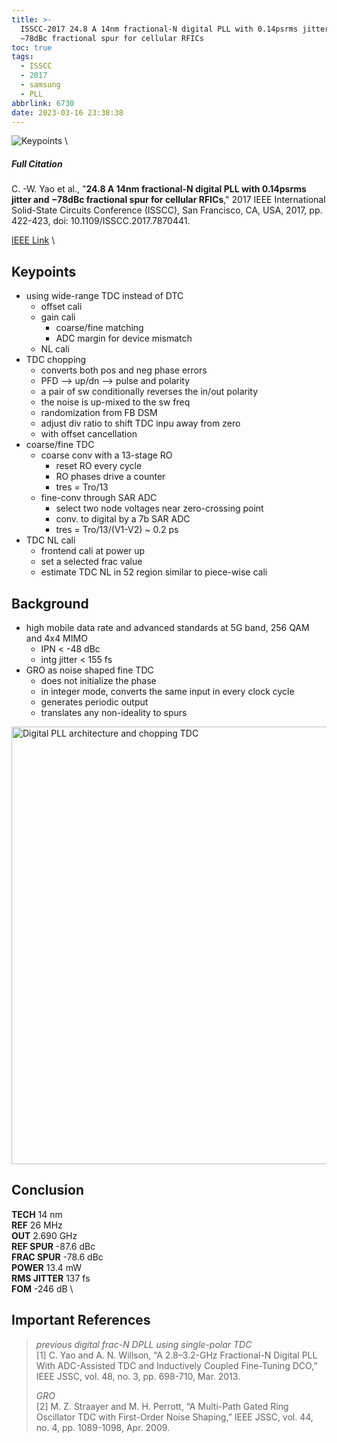 ```yaml
---
title: >-
  ISSCC-2017 24.8 A 14nm fractional-N digital PLL with 0.14psrms jitter and
  −78dBc fractional spur for cellular RFICs
toc: true
tags:
  - ISSCC
  - 2017
  - samsung
  - PLL
abbrlink: 6730
date: 2023-03-16 23:38:38
---
```


![Keypoints](https://api2.mubu.com/v3/document_image/065073a2-0911-4989-8e75-5da5a38b3ae1-216525.jpg) \

##### Full Citation

C. -W. Yao et al., "**24.8 A 14nm fractional-N digital PLL with 0.14psrms jitter and −78dBc fractional spur for cellular RFICs**," 2017 IEEE International Solid-State Circuits Conference (ISSCC), San Francisco, CA, USA, 2017, pp. 422-423, doi: 10.1109/ISSCC.2017.7870441.

[IEEE Link](https://ieeexplore.ieee.org/document/7870441) \

## Keypoints

- using wide-range TDC instead of DTC
  - offset cali
  - gain cali
    - coarse/fine matching
    - ADC margin for device mismatch
  - NL cali
- TDC chopping
  - converts both pos and neg phase errors
  - PFD --> up/dn --> pulse and polarity
  - a pair of sw conditionally reverses the in/out polarity
  - the noise is up-mixed to the sw freq
  - randomization from FB DSM
  - adjust div ratio to shift TDC inpu away from zero
  - with offset cancellation
- coarse/fine TDC
  - coarse conv with a 13-stage RO
    - reset RO every cycle
    - RO phases drive a counter
    - tres = Tro/13
  - fine-conv through SAR ADC
    - select two node voltages near zero-crossing point
    - conv. to digital by a 7b SAR ADC
    - tres = Tro/13/(V1-V2) ~ 0.2 ps
- TDC NL cali
  - frontend cali at power up
  - set a selected frac value
  - estimate TDC NL in 52 region
    similar to piece-wise cali

## Background

- high mobile data rate and advanced standards
  at 5G band, 256 QAM and 4x4 MIMO
  - IPN < -48 dBc
  - intg jitter < 155 fs
- GRO as noise shaped fine TDC
  - does not initialize the phase 
  - in integer mode, converts the same input in every clock cycle
  - generates periodic output
  - translates any non-ideality to spurs

<img src="https://api2.mubu.com/v3/document_image/f0542cd3-36fd-499b-a2ac-5ca7b1cfe313-216525.jpg" width = "700" alt="Digital PLL architecture and chopping TDC" align=center />

## Conclusion

**TECH**  14 nm \
**REF**  26 MHz \
**OUT**  2.690 GHz \
**REF SPUR**  -87.6 dBc \
**FRAC SPUR**  -78.6 dBc \
**POWER**  13.4 mW  \
**RMS JITTER**  137 fs \
**FOM**  -246 dB \

## Important References

> *previous digital frac-N DPLL using single-polar TDC* \
> [1] C. Yao and A. N. Willson, “A 2.8–3.2-GHz Fractional-N Digital PLL With ADC-Assisted TDC and Inductively Coupled Fine-Tuning DCO,” IEEE JSSC, vol. 48, no. 3, pp. 698-710, Mar. 2013.
> 
> *GRO* \
> [2] M. Z. Straayer and M. H. Perrott, “A Multi-Path Gated Ring Oscillator TDC with First-Order Noise Shaping,” IEEE JSSC, vol. 44, no. 4, pp. 1089-1098, Apr. 2009.
